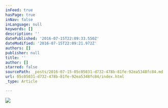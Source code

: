 ```yaml
---
inFeed: true
hasPage: true
inNav: false
inLanguage: null
keywords: []
description: ''
datePublished: '2016-07-15T22:09:33.550Z'
dateModified: '2016-07-15T22:09:21.972Z'
authors: []
publisher: null
title: ''
author: []
starred: false
sourcePath: _posts/2016-07-15-05c05031-d732-478b-81fe-92ea5348fc84.md
url: 05c05031-d732-478b-81fe-92ea5348fc84/index.html
_type: Article

---
```

![](https://the-grid-user-content.s3-us-west-2.amazonaws.com/cd70b788-e241-4cde-a83d-7eee325b87a8.jpg)